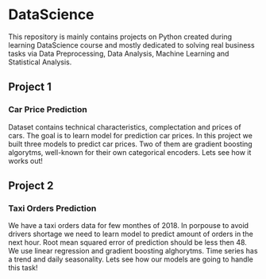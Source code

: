 # DataScience
This repository is mainly contains projects on Python created during learning DataScience course and mostly dedicated to solving real business tasks via Data Preprocessing, Data Analysis, Machine Learning and Statistical Analysis.

## Project 1
### Car Price Prediction
Dataset contains technical characteristics, complectation and prices of cars. The goal is to learn model for prediction car prices. In this project we built three models to predict car prices. Two of them are gradient boosting algorytms, well-known for their own categorical encoders. Lets see how it works out!


## Project 2
### Taxi Orders Prediction
We have a taxi orders data for few monthes of 2018. In porpouse to avoid drivers shortage we need to learn model to predict amount of orders in the next hour. Root mean squared error of prediction should be less then 48. We use linear regression and gradient boosting alghorytms. Time series has a trend and daily seasonality. Lets see how our models are going to handle this task!
